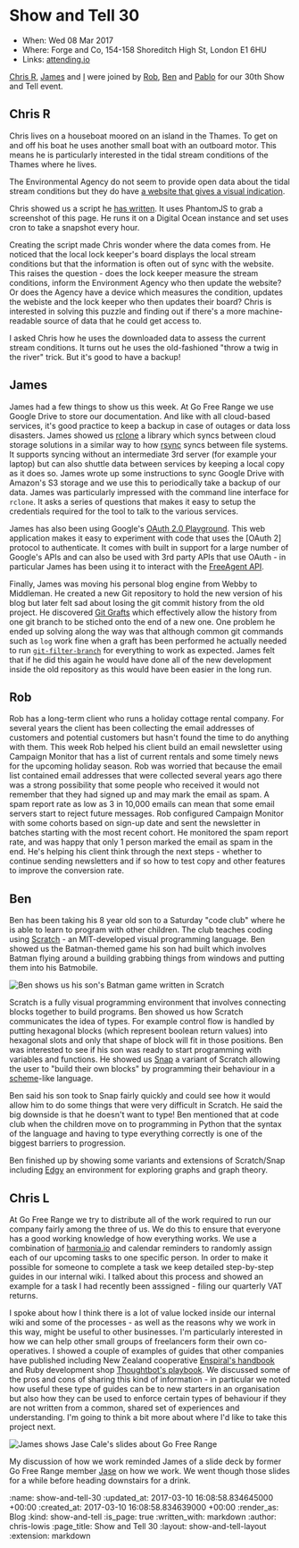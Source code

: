 Show and Tell 30
================

* When: Wed 08 Mar 2017
* Where: Forge and Co, 154-158 Shoreditch High St, London E1 6HU
* Links: [attending.io](https://attending.io/events/gfr-show-and-tell-30/)

[Chris R](/chris-roos), [James](/james-mead) and [I](/chris-lowis)
were joined
by [Rob](https://github.com/robd), [Ben](https://twitter.com/beng)
and [Pablo](http://pmanrubia.info/) for our 30th Show and Tell event.

## Chris R

Chris lives on a houseboat moored on an island in the Thames. To get
on and off his boat he uses another small boat with an outboard
motor. This means he is particularly interested in the tidal stream
conditions of the Thames where he lives.

The Environmental Agency do not seem to provide open data about the
tidal stream conditions but they do
have
[a website that gives a visual indication](http://riverconditions.environment-agency.gov.uk/).

Chris showed us a script
he
[has written](https://github.com/chrisroos/thames-river-conditions). It
uses PhantomJS to grab a screenshot of this page. He runs it on a
Digital Ocean instance and set uses cron to take a snapshot every
hour.

Creating the script made Chris wonder where the data comes from. He
noticed that the local lock keeper's board displays the local stream
conditions but that the information is often out of sync with the
website. This raises the question - does the lock keeper measure the
stream conditions, inform the Environment Agency who then update the
website? Or does the Agency have a device which measures the
condition, updates the webiste and the lock keeper who then updates
their board? Chris is interested in solving this puzzle and finding
out if there's a more machine-readable source of data that he could
get access to.

I asked Chris how he uses the downloaded data to assess the current
stream conditions. It turns out he uses the old-fashioned "throw a
twig in the river" trick. But it's good to have a backup!

## James

James had a few things to show us this week. At Go Free Range we use
Google Drive to store our documentation. And like with all cloud-based
services, it's good practice to keep a backup in case of outages or
data loss disasters. James showed us [rclone](http://rclone.org/) a
library which syncs between cloud storage solutions in a similar way
to how [rsync](https://en.wikipedia.org/wiki/Rsync) syncs between file
systems. It supports syncing without an intermediate 3rd server (for
example your laptop) but can also shuttle data between services by
keeping a local copy as it does so. James wrote up some instructions
to sync Google Drive with Amazon's S3 storage and we use this to
periodically take a backup of our data. James was particularly
impressed with the command line interface for `rclone`. It asks a
series of questions that makes it easy to setup the credentials
required for the tool to talk to the various services.

James has also been using
Google's
[OAuth 2.0 Playground](https://developers.google.com/oauthplayground/). This
web application makes it easy to experiment with code that uses the
[OAuth 2] protocol to authenticate. It comes with built in support for
a large number of Google's APIs and can also be used with 3rd party
APIs that use OAuth - in particular James has been using it to
interact with the [FreeAgent API](https://dev.freeagent.com/docs).

Finally, James was moving his personal blog engine from Webby to
Middleman. He created a new Git repository to hold the new version of
his blog but later felt sad about losing the git commit history from
the old project. He
discovered
[Git Grafts](https://git.wiki.kernel.org/index.php/GraftPoint) which
effectively allow the history from one git branch to be stiched onto
the end of a new one. One problem he ended up solving along the way
was that although common git commands such as `log` work fine when a
graft has been performed he actually needed to
run [`git-filter-branch`](https://git-scm.com/docs/git-filter-branch)
for everything to work as expected. James felt that if he did this
again he would have done all of the new development inside the old
repository as this would have been easier in the long run.

## Rob

Rob has a long-term client who runs a holiday cottage rental
company. For several years the client has been collecting the email
addresses of customers and potential customers but hasn't found the
time to do anything with them. This week Rob helped his client build
an email newsletter using Campaign Monitor that has a list of current
rentals and some timely news for the upcoming holiday season. Rob was
worried that because the email list contained email addresses that
were collected several years ago there was a strong possibility that
some people who received it would not remember that they had signed up
and may mark the email as spam. A spam report rate as low as 3 in
10,000 emails can mean that some email servers start to reject future
messages. Rob configured Campaign Monitor with some cohorts based on
sign-up date and sent the newsletter in batches starting with the most
recent cohort. He monitored the spam report rate, and was happy that
only 1 person marked the email as spam in the end. He's helping his
client think through the next steps - whether to continue sending
newsletters and if so how to test copy and other features to improve
the conversion rate.

## Ben

Ben has been taking his 8 year old son to a Saturday "code club" where
he is able to learn to program with other children. The club teaches
coding using [Scratch](https://scratch.mit.edu/) - an MIT-developed visual programming
language. Ben showed us the Batman-themed game his son had built which
involves Batman flying around a building grabbing things from windows
and putting them into his Batmobile.

![Ben shows us his son's Batman game written in Scratch](/images/blog/2017-03-08-show-and-tell-30-ben.jpg)

Scratch is a fully visual programming environment that involves
connecting blocks together to build programs. Ben showed us how
Scratch communicates the idea of types. For example control flow is
handled by putting hexagonal blocks (which represent boolean return
values) into hexagonal slots and only that shape of block will fit in
those positions. Ben was interested to see if his son was ready to
start programming with variables and functions. He showed
us [Snap](http://snap.berkeley.edu/) a variant of Scratch allowing the
user to "build their own blocks" by programming their behaviour in
a
[scheme](https://en.wikipedia.org/wiki/Scheme_(programming_language))-like
language.

Ben said his son took to Snap fairly quickly and could see how it
would allow him to do some things that were very difficult in
Scratch. He said the big downside is that he doesn't want to type! Ben
mentioned that at code club when the children move on to programming
in Python that the syntax of the language and having to type
everything correctly is one of the biggest barriers to progression.

Ben finished up by showing some variants and extensions of
Scratch/Snap including [Edgy](http://www.snap-apps.org/edgy.html) an
environment for exploring graphs and graph theory.

## Chris L

At Go Free Range we try to distribute all of the work required to run
our company fairly among the three of us. We do this to ensure that
everyone has a good working knowledge of how everything works. We use
a combination of [harmonia.io](https://harmonia.io) and calendar reminders to randomly
assign each of our upcoming tasks to one specific person. In order to
make it possible for someone to complete a task we keep detailed
step-by-step guides in our internal wiki. I talked about this process
and showed an example for a task I had recently been asssigned -
filing our quarterly VAT returns.

I spoke about how I think there is a lot of value locked inside our
internal wiki and some of the processes - as well as the reasons why
we work in this way, might be useful to other businesses. I'm
particularly interested in how we can help other small groups of
freelancers form their own co-operatives. I showed a couple of
examples of guides that other companies have published including New
Zealand
cooperative [Enspiral's handbook](https://handbook.enspiral.com/) and
Ruby development
shop [Thoughtbot's playbook](https://thoughtbot.com/playbook). We
discussed some of the pros and cons of sharing this kind of
information - in particular we noted how useful these type of guides
can be to new starters in an organisation but also how they can be
used to enforce certain types of behaviour if they are not written
from a common, shared set of experiences and understanding. I'm going
to think a bit more about where I'd like to take this project next.

![James shows Jase Cale's slides about Go Free Range](/images/blog/2017-03-08-show-and-tell-30-james.jpg)

My discussion of how we work reminded James of a slide deck by former
Go Free Range member [Jase](/jason-cale) on how we work. We went
though those slides for a while before heading downstairs for a drink.

:name: show-and-tell-30
:updated_at: 2017-03-10 16:08:58.834645000 +00:00
:created_at: 2017-03-10 16:08:58.834639000 +00:00
:render_as: Blog
:kind: show-and-tell
:is_page: true
:written_with: markdown
:author: chris-lowis
:page_title: Show and Tell 30
:layout: show-and-tell-layout
:extension: markdown
